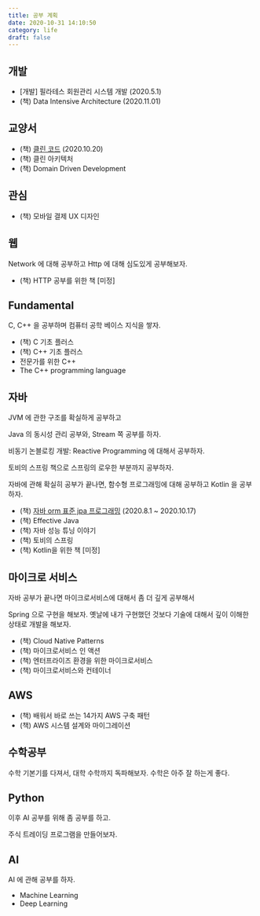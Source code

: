 ```yaml
---
title: 공부 계획
date: 2020-10-31 14:10:50
category: life
draft: false
---
```


## 개발

- [개발] 필라테스 회원관리 시스템 개발 (2020.5.1)
- (책) Data Intensive Architecture (2020.11.01)

## 교양서

- (책) [클린 코드](/development/클린코드-정리/) (2020.10.20)
- (책) 클린 아키텍처
- (책) Domain Driven Development

## 관심

- (책) 모바일 결제 UX 디자인

## 웹

Network 에 대해 공부하고 Http 에 대해 심도있게 공부해보자.

- (책) HTTP 공부를 위한 책 [미정]

## Fundamental

C, C++ 을 공부하며 컴퓨터 공학 베이스 지식을 쌓자.

- (책) C 기초 플러스
- (책) C++ 기초 플러스
- 전문가를 위한 C++
- The C++ programming language

## 자바

JVM 에 관한 구조를 확실하게 공부하고

Java 의 동시성 관리 공부와, Stream 쪽 공부를 하자.

비동기 논블로킹 개발: Reactive Programming 에 대해서 공부하자.

토비의 스프링 책으로 스프링의 로우한 부분까지 공부하자.

자바에 관해 확실히 공부가 끝나면, 함수형 프로그래밍에 대해 공부하고 Kotlin 을 공부하자.

- (책) [자바 orm 표준 jpa 프로그래밍](/java/jpa---정리) (2020.8.1 ~ 2020.10.17)
- (책) Effective Java
- (책) 자바 성능 튜닝 이야기
- (책) 토비의 스프링
- (책) Kotlin을 위한 책 [미정]

## 마이크로 서비스

자바 공부가 끝나면 마이크로서비스에 대해서 좀 더 깊게 공부해서

Spring 으로 구현을 해보자. 옛날에 내가 구현했던 것보다 기술에 대해서 깊이 이해한 상태로 개발을 해보자.

- (책) Cloud Native Patterns
- (책) 마이크로서비스 인 액션
- (책) 엔터프라이즈 환경을 위한 마이크로서비스
- (책) 마이크로서비스와 컨테이너

## AWS

- (책) 배워서 바로 쓰는 14가지 AWS 구축 패턴
- (책) AWS 시스템 설계와 마이그레이션

## 수학공부

수학 기본기를 다져서, 대학 수학까지 독파해보자.
수학은 아주 잘 하는게 좋다.

## Python

이후 AI 공부를 위해 좀 공부를 하고.

주식 트레이딩 프로그램을 만들어보자.

## AI

AI 에 관해 공부를 하자.

- Machine Learning
- Deep Learning
